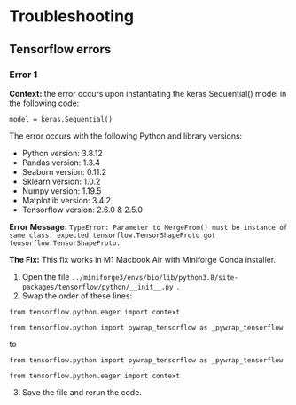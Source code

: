 # Troubleshooting 

## Tensorflow errors

### Error 1
**Context:** the error occurs upon instantiating the keras Sequential() model in the following code:

`model = keras.Sequential()`

The error occurs with the following Python and library versions:

- Python version: 3.8.12
- Pandas version: 1.3.4
- Seaborn version: 0.11.2
- Sklearn version: 1.0.2
- Numpy version: 1.19.5
- Matplotlib version: 3.4.2
- Tensorflow version: 2.6.0 & 2.5.0

**Error Message:** `TypeError: Parameter to MergeFrom() must be instance of same class: expected tensorflow.TensorShapeProto got tensorflow.TensorShapeProto.`

**The Fix:**  This fix works in M1 Macbook Air with Miniforge Conda installer.

1. Open the file `../miniforge3/envs/bio/lib/python3.8/site-packages/tensorflow/python/__init__.py `.
2. Swap the order of these lines:

`from tensorflow.python.eager import context`

`from tensorflow.python import pywrap_tensorflow as _pywrap_tensorflow`

to 

`from tensorflow.python import pywrap_tensorflow as _pywrap_tensorflow`

`from tensorflow.python.eager import context`

3. Save the file and rerun the code.
